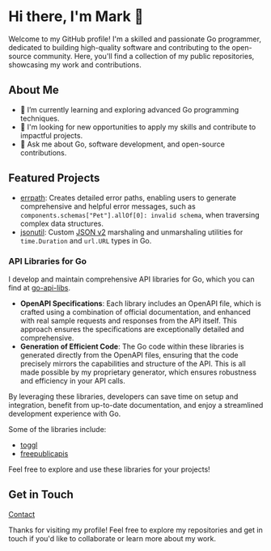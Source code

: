 # Hi there, I'm Mark 👋

Welcome to my GitHub profile! I'm a skilled and passionate Go programmer, dedicated to building high-quality software and contributing to the open-source community. Here, you'll find a collection of my public repositories, showcasing my work and contributions.

## About Me

- 🌱 I’m currently learning and exploring advanced Go programming techniques.
- 💼 I'm looking for new opportunities to apply my skills and contribute to impactful projects.
- 💬 Ask me about Go, software development, and open-source contributions.

## Featured Projects

- [errpath](https://github.com/MarkRosemaker/errpath): Creates detailed error paths, enabling users to generate comprehensive and helpful error messages, such as `components.schemas["Pet"].allOf[0]: invalid schema`, when traversing complex data structures.
- [jsonutil](https://github.com/MarkRosemaker/jsonutil): Custom [JSON v2](https://github.com/go-json-experiment/json) marshaling and unmarshaling utilities for `time.Duration` and `url.URL` types in Go.

### API Libraries for Go

I develop and maintain comprehensive API libraries for Go, which you can find at [go-api-libs](https://github.com/go-api-libs).

- **OpenAPI Specifications**: Each library includes an OpenAPI file, which is crafted using a combination of official documentation, and enhanced with real sample requests and responses from the API itself. This approach ensures the specifications are exceptionally detailed and comprehensive.
- **Generation of Efficient Code**: The Go code within these libraries is generated directly from the OpenAPI files, ensuring that the code precisely mirrors the capabilities and structure of the API. This is all made possible by my proprietary generator, which ensures robustness and efficiency in your API calls.

By leveraging these libraries, developers can save time on setup and integration, benefit from up-to-date documentation, and enjoy a streamlined development experience with Go.

Some of the libraries include:
- [toggl](https://github.com/go-api-libs/toggl)
- [freepublicapis](https://github.com/go-api-libs/freepublicapis)

Feel free to explore and use these libraries for your projects!

## Get in Touch

<!-- 
TODO:
- [LinkedIn]()
- [Twitter]()
-->
[Contact](https://markgo.dev/contact)

Thanks for visiting my profile! Feel free to explore my repositories and get in touch if you'd like to collaborate or learn more about my work.